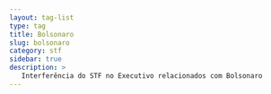 ```yaml
---
layout: tag-list
type: tag
title: Bolsonaro
slug: bolsonaro
category: stf
sidebar: true
description: >
   Interferência do STF no Executivo relacionados com Bolsonaro
---
```


